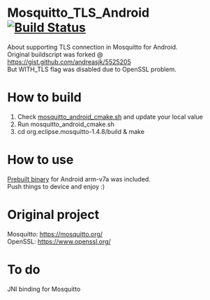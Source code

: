 # Mosquitto_TLS_Android [![Build Status](https://travis-ci.org/trongvu/Mosquitto_TLS_Android.svg?branch=master)](https://travis-ci.org/trongvu/Mosquitto_TLS_Android)
About supporting TLS connection in Mosquitto for Android.  
Original buildscript was forked @ https://gist.github.com/andreasjk/5525205  
But WITH_TLS flag was disabled due to OpenSSL problem.  
# How to build
1. Check [mosquitto_android_cmake.sh](mosquitto_android_cmake.sh) and update your local value
2. Run mosquitto_android_cmake.sh
3. cd org.eclipse.mosquitto-1.4.8/build & make
# How to use
[Prebuilt binary](prebuilt/) for Android arm-v7a was included.  
Push things to device and enjoy :)
# Original project
Mosquitto: https://mosquitto.org/  
OpenSSL: https://www.openssl.org/  
# To do  
JNI binding for Mosquitto
